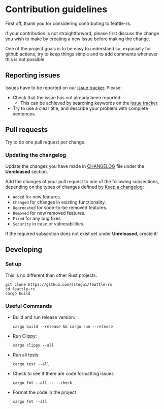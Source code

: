 # Contribution guidelines

First off, thank you for considering contributing to feattle-rs.

If your contribution is not straightforward, please first discuss the change you
wish to make by creating a new issue before making the change.

One of the project goals is to be easy to understand so, expacially for github
actions, try to keep things simple and to add comments whenever this is not
possible.

## Reporting issues

Issues have to be reported on our [issue tracker][issue-tracker]. Please:

- Check that the issue has not already been reported.
  - This can be achieved by searching keywords on the [issue tracker][issue-tracker].
- Try to use a clear title, and describe your problem with complete sentences.

[issue-tracker]: https://github.com/sitegui/feattle-rs/issues

## Pull requests

Try to do one pull request per change.

### Updating the changelog

Update the changes you have made in
[CHANGELOG](https://github.com/sitegui/feattle-rs/blob/master/CHANGELOG.md)
file under the **Unreleased** section.

Add the changes of your pull request to one of the following subsections,
depending on the types of changes defined by
[Keep a changelog](https://keepachangelog.com/en/1.0.0/):

- `Added` for new features.
- `Changed` for changes in existing functionality.
- `Deprecated` for soon-to-be removed features.
- `Removed` for now removed features.
- `Fixed` for any bug fixes.
- `Security` in case of vulnerabilities.

If the required subsection does not exist yet under **Unreleased**, create it!

## Developing

### Set up

This is no different than other Rust projects.

```shell
git clone https://github.com/sitegui/feattle-rs
cd feattle-rs
cargo build
```

### Useful Commands

- Build and run release version:

  ```shell
  cargo build --release && cargo run --release
  ```

- Run Clippy:

  ```shell
  cargo clippy --all
  ```

- Run all tests:

  ```shell
  cargo test --all
  ```

- Check to see if there are code formatting issues

  ```shell
  cargo fmt --all -- --check
  ```

- Format the code in the project

  ```shell
  cargo fmt --all
  ```
